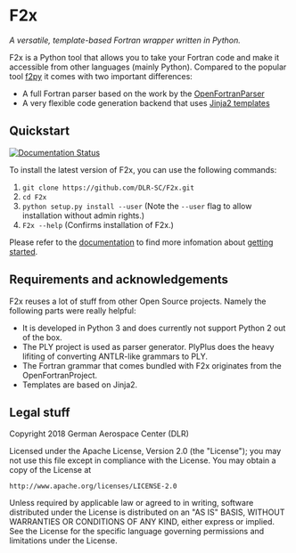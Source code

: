# F2x

*A versatile, template-based Fortran wrapper written in Python.*

F2x is a Python tool that allows you to take your Fortran code and make it accessible from other languages
(mainly Python). Compared to the popular tool [f2py](https://docs.scipy.org/doc/numpy/f2py/) it comes
with two important differences:

* A full Fortran parser based on the work by the [OpenFortranParser](http://fortran-parser.sourceforge.net)
* A very flexible code generation backend that uses [Jinja2 templates](http://jinja.pocoo.org)


## Quickstart

[![Documentation Status](https://readthedocs.org/projects/f2x/badge/?version=latest)](https://f2x.readthedocs.io/en/latest/?badge=latest)

To install the latest version of F2x, you can use the following commands:

1. `git clone https://github.com/DLR-SC/F2x.git`
2. `cd F2x`
3. `python setup.py install --user`
   (Note the `--user` flag to allow installation without admin rights.)
4. `F2x --help`
   (Confirms installation of F2x.)

Please refer to the [documentation](https://f2x.readthedocs.io/en/latest/)
to find more infomation about [getting started](https://f2x.readthedocs.io/en/latest/content/introduction/getting_started.html).


## Requirements and acknowledgements
F2x reuses a lot of stuff from other Open Source projects. Namely the following parts were really helpful:

* It is developed in Python 3 and does currently not support Python 2 out of the box.
* The PLY project is used as parser generator. PlyPlus does the heavy lifiting of converting ANTLR-like grammars to PLY.
* The Fortran grammar that comes bundled with F2x originates from the OpenFortranProject.
* Templates are based on Jinja2.


## Legal stuff

Copyright 2018 German Aerospace Center (DLR)

Licensed under the Apache License, Version 2.0 (the "License");
you may not use this file except in compliance with the License.
You may obtain a copy of the License at

    http://www.apache.org/licenses/LICENSE-2.0

Unless required by applicable law or agreed to in writing, software
distributed under the License is distributed on an "AS IS" BASIS,
WITHOUT WARRANTIES OR CONDITIONS OF ANY KIND, either express or implied.
See the License for the specific language governing permissions and
limitations under the License.
